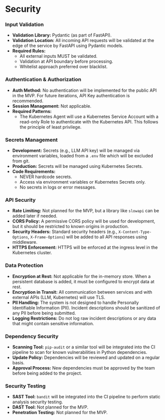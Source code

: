 # Security

### Input Validation

- **Validation Library:** Pydantic (as part of FastAPI).
- **Validation Location:** All incoming API requests will be validated at the edge of the service by FastAPI using Pydantic models.
- **Required Rules:**
    - All external inputs MUST be validated.
    - Validation at API boundary before processing.
    - Whitelist approach preferred over blacklist.

### Authentication & Authorization

- **Auth Method:** No authentication will be implemented for the public API in the MVP. For future iterations, API Key authentication is recommended.
- **Session Management:** Not applicable.
- **Required Patterns:**
    - The Kubernetes Agent will use a Kubernetes Service Account with a read-only Role to authenticate with the Kubernetes API. This follows the principle of least privilege.

### Secrets Management

- **Development:** Secrets (e.g., LLM API key) will be managed via environment variables, loaded from a `.env` file which will be excluded from git.
- **Production:** Secrets will be managed using Kubernetes Secrets.
- **Code Requirements:**
    - NEVER hardcode secrets.
    - Access via environment variables or Kubernetes Secrets only.
    - No secrets in logs or error messages.

### API Security

- **Rate Limiting:** Not planned for the MVP, but a library like `slowapi` can be added later if needed.
- **CORS Policy:** A permissive CORS policy will be used for development, but it should be restricted to known origins in production.
- **Security Headers:** Standard security headers (e.g., `X-Content-Type-Options`, `X-Frame-Options`) will be added to all API responses using middleware.
- **HTTPS Enforcement:** HTTPS will be enforced at the ingress level in the Kubernetes cluster.

### Data Protection

- **Encryption at Rest:** Not applicable for the in-memory store. When a persistent database is added, it must be configured to encrypt data at rest.
- **Encryption in Transit:** All communication between services and with external APIs (LLM, Kubernetes) will use TLS.
- **PII Handling:** The system is not designed to handle Personally Identifiable Information (PII). Incident descriptions should be sanitized of any PII before being submitted.
- **Logging Restrictions:** Do not log raw incident descriptions or any data that might contain sensitive information.

### Dependency Security

- **Scanning Tool:** `pip-audit` or a similar tool will be integrated into the CI pipeline to scan for known vulnerabilities in Python dependencies.
- **Update Policy:** Dependencies will be reviewed and updated on a regular basis.
- **Approval Process:** New dependencies must be approved by the team before being added to the project.

### Security Testing

- **SAST Tool:** `bandit` will be integrated into the CI pipeline to perform static analysis security testing.
- **DAST Tool:** Not planned for the MVP.
- **Penetration Testing:** Not planned for the MVP.
